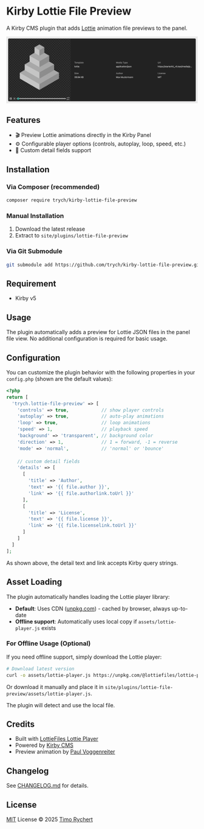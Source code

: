 # Kirby Lottie File Preview

A Kirby CMS plugin that adds [Lottie](https://lottiefiles.com/) animation file previews to the panel.

![Kirby Lottie File Preview](https://raw.githubusercontent.com/trych/kirby-lottie-file-preview/refs/heads/assets/screenshots/lottie-field-preview.webp)

## Features

- 🎬 Preview Lottie animations directly in the Kirby Panel
- ⚙️ Configurable player options (controls, autoplay, loop, speed, etc.)
- 🔧 Custom detail fields support

## Installation

### Via Composer (recommended)

```bash
composer require trych/kirby-lottie-file-preview
```

### Manual Installation

1. Download the latest release
2. Extract to `site/plugins/lottie-file-preview`

### Via Git Submodule

```bash
git submodule add https://github.com/trych/kirby-lottie-file-preview.git site/plugins/lottie-file-preview
```

## Requirement

- Kirby v5

## Usage

The plugin automatically adds a preview for Lottie JSON files in the panel file view. No additional configuration is required for basic usage.

## Configuration

You can customize the plugin behavior with the following properties in your `config.php` (shown are the default values):

```php
<?php
return [
  'trych.lottie-file-preview' => [
    'controls' => true,            // show player controls
    'autoplay' => true,            // auto-play animations
    'loop' => true,                // loop animations
    'speed' => 1,                  // playback speed
    'background' => 'transparent', // background color
    'direction' => 1,              // 1 = forward, -1 = reverse
    'mode' => 'normal',            // 'normal' or 'bounce'

    // custom detail fields
    'details' => [
      [
        'title' => 'Author',
        'text' => '{{ file.author }}',
        'link' => '{{ file.authorlink.toUrl }}'
      ],
      [
        'title' => 'License',
        'text' => '{{ file.license }}',
        'link' => '{{ file.licenselink.toUrl }}'
      ]
    ]
  ]
];
```

As shown above, the detail text and link accepts Kirby query strings.

## Asset Loading

The plugin automatically handles loading the Lottie player library:

- **Default**: Uses CDN ([unpkg.com](https://unpkg.com/)) - cached by browser, always up-to-date
- **Offline support**: Automatically uses local copy if `assets/lottie-player.js` exists

### For Offline Usage (Optional)

If you need offline support, simply download the Lottie player:

```bash
# Download latest version
curl -o assets/lottie-player.js https://unpkg.com/@lottiefiles/lottie-player@latest/dist/lottie-player.js
```
Or download it manually and place it in `site/plugins/lottie-file-preview/assets/lottie-player.js`.

The plugin will detect and use the local file.

## Credits

- Built with [LottieFiles Lottie Player](https://github.com/LottieFiles/lottie-player)
- Powered by [Kirby CMS](https://getkirby.com)
- Preview animation by [Paul Voggenreiter](https://paulvoggenreiter.eu/)

## Changelog

See [CHANGELOG.md](CHANGELOG.md) for details.

## License

[MIT](./LICENSE) License © 2025 [Timo Rychert](https://github.com/trych)
